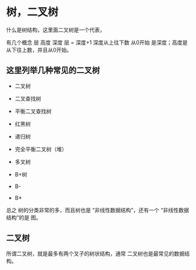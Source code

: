 # 树，二叉树

什么是树结构，这里面二叉树是一个代表，

有几个概念 层 高度 深度 层 = 深度+1 深度从上往下数 从0开始 是深度；高度是 从下往上数，并且从0开始。

## 这里列举几种常见的二叉树

- 二叉树

- 二叉查找树

- 平衡二叉查找树

- 红黑树

- 递归树

- 完全平衡二叉树（堆）

- 多叉树

- B+树

- B-

- B*

总之 树的分类非常的多，而且树也是 “非线性数据结构”，还有一个 “非线性数据结构”的是 图。

## 二叉树

所谓二叉树，就是最多有两个叉子的树状结构，通常 二叉树也是最常见的数据结构。
